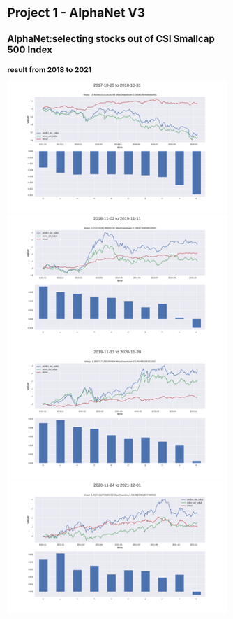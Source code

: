 # Project 1 - AlphaNet V3 

## AlphaNet:selecting stocks out of CSI Smallcap 500 Index 
### result from 2018 to 2021
![2018](https://github.com/anthonyluosen/quant/blob/main/Images/2017-10-25_to_2018-10-31.png)
![2019](Images\2018-11-02_to_2019-11-11.png)
![2020](Images\2019-11-13_to_2020-11-20.png)
![2021](Images\2020-11-24_to_2021-12-01.png)


